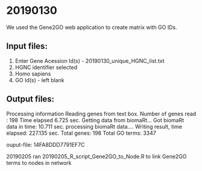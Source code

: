 # 20190130
We used the Gene2GO web application to create matrix with GO IDs.

## Input files: 
1) Enter Gene Acession Id(s) - 20190130_unique_HGNC_list.txt
2) HGNC identifier selected
3) Homo sapiens
4) GO Id(s) - left blank

## Output files: 
Processing information
Reading genes from text box.
Number of genes read : 198
Time elapsed  6.725 sec.
Getting data from biomaRt...
Got biomaRt data in time: 10.711 sec.
processing biomaRt data....
Writing result, time elapsed: 227.135 sec.
Total genes: 198 Total GO terms: 3347

ouput-file: 14FA8DDD7791EF7C

20190205
ran 20190205_R_script_Gene2GO_to_Node.R to link Gene2GO terms to nodes in network
